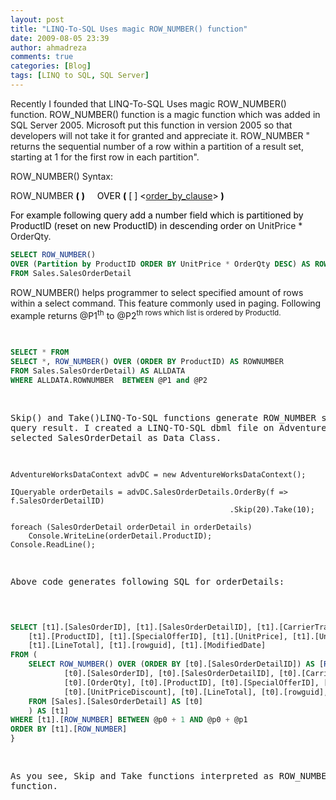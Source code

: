 ```yaml
---
layout: post
title: "LINQ-To-SQL Uses magic ROW_NUMBER() function"
date: 2009-08-05 23:39
author: ahmadreza
comments: true
categories: [Blog]
tags: [LINQ to SQL, SQL Server]
---
```



Recently I founded that LINQ-To-SQL Uses magic ROW_NUMBER() function. ROW_NUMBER() function is a magic function which was added in SQL Server 2005. Microsoft put this function in version 2005 so that developers will not take it for granted and appreciate it. ROW_NUMBER " returns the sequential number of a row within a partition of a result set, starting at 1 for the first row in each partition". 


ROW_NUMBER() Syntax:
  

ROW_NUMBER </span><span style="color:black;font-weight:bold;">(</span><span style="color:black;"> </span><span style="color:black;font-weight:bold;">)</span><span style="color:black;">&#160;&#160;&#160;&#160; OVER </span><span style="color:black;font-weight:bold;">(</span><span style="color:black;"> [ ] &lt;</span>[order_by_clause](//MS.SQLCC.v9/MS.SQLSVR.v9.en/tsqlref9/html/bb394abe-cae6-4905-b5c6-8daaded77742.htm)<span style="color:black;">&gt; </span><span style="color:black;font-weight:bold;">)</span>
  

<span style="color:black;">For example following query add a number field which is partitioned by ProductID (reset on new ProductID) in descending order on </span>UnitPrice * OrderQty.
  <div style="display:inline;float:none;margin:0;padding:0;" id="scid:887EC618-8FBE-49a5-A908-2339AF2EC720:18bbd99c-da4b-4a8d-91ed-efd816d340f2" class="wlWriterEditableSmartContent">


``` SQL
SELECT ROW_NUMBER()
OVER (Partition by ProductID ORDER BY UnitPrice * OrderQty DESC) AS ROWNUM,*
FROM Sales.SalesOrderDetail
```


    
ROW_NUMBER() helps programmer to select specified amount of rows within a select command. This feature commonly used in paging. Following example returns @P1<sup>th</sup> to @P2<sup>th rows which list is ordered by ProductId.
    

<div style="display:inline;float:none;margin:0;padding:0;" id="scid:887EC618-8FBE-49a5-A908-2339AF2EC720:04ef15f3-ee11-467f-b1d4-0052225b52f0" class="wlWriterEditableSmartContent"><pre>

``` SQL 
SELECT * FROM
SELECT *, ROW_NUMBER() OVER (ORDER BY ProductID) AS ROWNUMBER
FROM Sales.SalesOrderDetail) AS ALLDATA
WHERE ALLDATA.ROWNUMBER  BETWEEN @P1 and @P2
```
    
Skip() and Take()LINQ-To-SQL functions generate ROW_NUMBER syntax in query result. I created a LINQ-TO-SQL dbml file on AdventureWorks. I selected SalesOrderDetail as Data Class.
    

``` CSharp 
AdventureWorksDataContext advDC = new AdventureWorksDataContext();

IQueryable orderDetails = advDC.SalesOrderDetails.OrderBy(f => f.SalesOrderDetailID)
                                                 .Skip(20).Take(10);

foreach (SalesOrderDetail orderDetail in orderDetails)
    Console.WriteLine(orderDetail.ProductID);
Console.ReadLine();
```

Above code generates following SQL for orderDetails:
    

``` SQL 

SELECT [t1].[SalesOrderID], [t1].[SalesOrderDetailID], [t1].[CarrierTrackingNumber], [t1].[OrderQty], 
    [t1].[ProductID], [t1].[SpecialOfferID], [t1].[UnitPrice], [t1].[UnitPriceDiscount], 
    [t1].[LineTotal], [t1].[rowguid], [t1].[ModifiedDate]
FROM (
    SELECT ROW_NUMBER() OVER (ORDER BY [t0].[SalesOrderDetailID]) AS [ROW_NUMBER], 
            [t0].[SalesOrderID], [t0].[SalesOrderDetailID], [t0].[CarrierTrackingNumber], 
            [t0].[OrderQty], [t0].[ProductID], [t0].[SpecialOfferID], [t0].[UnitPrice], 
            [t0].[UnitPriceDiscount], [t0].[LineTotal], [t0].[rowguid], [t0].[ModifiedDate]
    FROM [Sales].[SalesOrderDetail] AS [t0]
    ) AS [t1]
WHERE [t1].[ROW_NUMBER] BETWEEN @p0 + 1 AND @p0 + @p1
ORDER BY [t1].[ROW_NUMBER]
}

```

As you see, Skip and Take functions interpreted as ROW_NUMBER() function.

